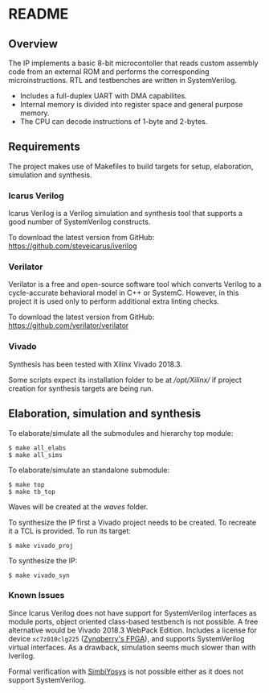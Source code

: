 # README #

## Overview ##

The IP implements a basic 8-bit microcontoller that reads custom assembly code from an external ROM 
and performs the corresponding microinstructions. RTL and testbenches are written in SystemVerilog.

  * Includes a full-duplex UART with DMA capabilites.
  * Internal memory is divided into register space and general purpose memory.
  * The CPU can decode instructions of 1-byte and 2-bytes.

## Requirements ##

The project makes use of Makefiles to build targets for setup, elaboration, simulation and synthesis.

### Icarus Verilog ###

Icarus Verilog is a Verilog simulation and synthesis tool that supports a good number
of SystemVerilog constructs. 

To download the latest version from GitHub: <https://github.com/steveicarus/iverilog>


### Verilator ###

Verilator is a free and open-source software tool which converts Verilog to a cycle-accurate behavioral model in C++ or SystemC. 
However, in this project it is used only to perform additional extra linting checks.

To download the latest version from GitHub: <https://github.com/verilator/verilator>

### Vivado ###

Synthesis has been tested with Xilinx Vivado 2018.3.

Some scripts expect its installation folder to be at */opt/Xilinx/* if project creation for synthesis targets are being run.

## Elaboration, simulation and synthesis ##

To elaborate/simulate all the submodules and hierarchy top module:

    $ make all_elabs
    $ make all_sims

To elaborate/simulate an standalone submodule:

    $ make top
    $ make tb_top

Waves will be created at the *waves* folder.

To synthesize the IP first a Vivado project needs to be created. To recreate it a TCL is provided. To run its target:

    $ make vivado_proj

To synthesize the IP:

    $ make vivado_syn


### Known Issues ###

Since Icarus Verilog does not have support for SystemVerilog interfaces as module ports, object oriented class-based testbench is not possible.
A free alternative would be Vivado 2018.3 WebPack Edition. Includes a license for device `xc7z010clg225` ([Zynqberry's FPGA](https://shop.trenz-electronic.de/en/TE0726-03M-ZynqBerry-Module-with-Xilinx-Zynq-7010-in-Raspberry-Pi-Form-Faktor)),
and supports SystemVerilog virtual interfaces. As a drawback, simulation seems much slower than with Iverilog.

Formal verification with [SimbiYosys](https://github.com/YosysHQ/SymbiYosys) is not possible either as it does not support SystemVerilog.

